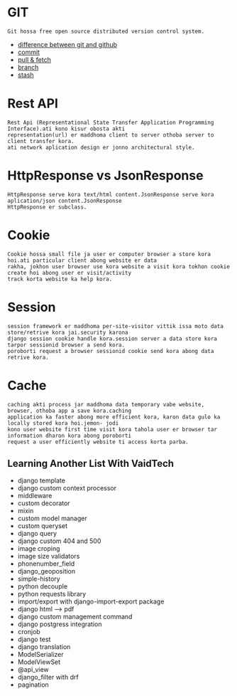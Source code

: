 # GIT
```
Git hossa free open source distributed version control system.
```
* [difference between git and github](docs/git.md#difference_between_git_and_github)
* [commit](docs/git.md#Commit)
* [pull & fetch](docs/git.md#pull--fetch)
* [branch](docs/git.md#branch)
* [stash](docs/git.md#stash)
# Rest API
```
Rest Api (Representational State Transfer Application Programming Interface).ati kono kisur obosta akti 
representation(url) er maddhoma client to server othoba server to client transfer kora.
ati network aplication design er jonno architectural style.
```
# HttpResponse vs JsonResponse
```
HttpResponse serve kora text/html content.JsonResponse serve kora aplication/json content.JsonResponse
HttpResponse er subclass.
```
# Cookie
```
Cookie hossa small file ja user er computer browser a store kora hoi.ati particular client abong website er data 
rakha, jokhon user browser use kora website a visit kora tokhon cookie create hoi abong user er visit/activity 
track korta website ka help kora.
```
# Session
```
session framework er maddhoma per-site-visitor vittik issa moto data store/retrive kora jai.security karona 
django session cookie handle kora.session server a data store kora tarpor sessionid browser a send kora.
poroborti request a browser sessionid cookie send kora abong data retrive kora.
```
# Cache
```
caching akti process jar maddhoma data temporary vabe website, browser, othoba app a save kora.caching 
application ka faster abong more efficient kora, karon data gulo ka locally stored kora hoi.jemon- jodi 
kono user website first time visit kora tahola user er browser tar information dharon kora abong poroborti 
request a user efficiently website ti access korta parba.
```

## Learning Another List With VaidTech
* django template
* django custom context processor
* middleware
* custom decorator
* mixin
* custom model manager
* custom queryset
* django query
* django custom 404 and 500
* image croping
* image size validators
* phonenumber_field
* django_geoposition
* simple-history
* python decouple
* python requests library
* import/export with django-import-export package
* django html --> pdf
* django custom management command
* django postgress integration
* cronjob
* django test
* django translation
* ModelSerializer
* ModelViewSet
* @api_view
* django_filter with drf
* pagination
